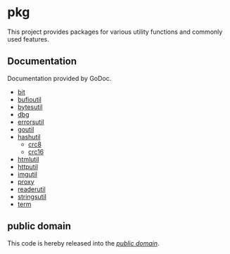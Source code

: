 pkg
===

This project provides packages for various utility functions and commonly used
features.

Documentation
-------------

Documentation provided by GoDoc.

- [bit][]
- [bufioutil][]
- [bytesutil][]
- [dbg][]
- [errorsutil][]
- [goutil][]
- [hashutil][]
	- [crc8][]
	- [crc16][]
- [htmlutil][]
- [httputil][]
- [imgutil][]
- [proxy][]
- [readerutil][]
- [stringsutil][]
- [term][]

[bit]: http://godoc.org/github.com/mewkiz/pkg/bit
[bufioutil]: http://godoc.org/github.com/mewkiz/pkg/bufioutil
[bytesutil]: http://godoc.org/github.com/mewkiz/pkg/bytesutil
[dbg]: http://godoc.org/github.com/mewkiz/pkg/dbg
[errorsutil]: http://godoc.org/github.com/mewkiz/pkg/errorsutil
[goutil]: http://godoc.org/github.com/mewkiz/pkg/goutil
[hashutil]: http://godoc.org/github.com/mewkiz/pkg/hashutil
[crc8]: http://godoc.org/github.com/mewkiz/pkg/hashutil/crc8
[crc16]: http://godoc.org/github.com/mewkiz/pkg/hashutil/crc16
[htmlutil]: http://godoc.org/github.com/mewkiz/pkg/htmlutil
[httputil]: http://godoc.org/github.com/mewkiz/pkg/httputil
[imgutil]: http://godoc.org/github.com/mewkiz/pkg/imgutil
[proxy]: http://godoc.org/github.com/mewkiz/pkg/proxy
[readerutil]: http://godoc.org/github.com/mewkiz/pkg/readerutil
[stringsutil]: http://godoc.org/github.com/mewkiz/pkg/stringsutil
[term]: http://godoc.org/github.com/mewkiz/pkg/term

public domain
-------------

This code is hereby released into the *[public domain][]*.

[public domain]: https://creativecommons.org/publicdomain/zero/1.0/
